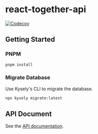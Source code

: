 # react-together-api

[![Codecov](https://codecov.io/gh/moontai0724/react-together-api/graph/badge.svg)](https://codecov.io/gh/moontai0724/react-together-api)

## Getting Started

### PNPM

```bash
pnpm install
```

### Migrate Database

Use Kysely's CLI to migrate the database.

```bash
npx kysely migrate:latest
```

## API Document

See the [API documentation](https://moontai0724.github.io/react-together-api/).
